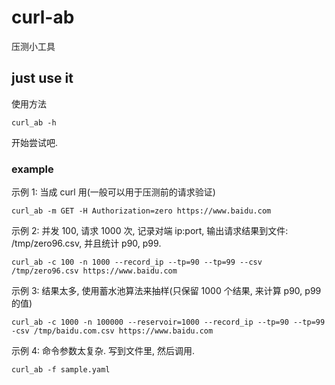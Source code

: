 # curl-ab
压测小工具

## just use it
使用方法

    curl_ab -h
    
开始尝试吧. 

### example
示例 1: 当成 curl 用(一般可以用于压测前的请求验证)

    curl_ab -m GET -H Authorization=zero https://www.baidu.com
    
示例 2: 并发 100, 请求 1000 次, 记录对端 ip:port, 输出请求结果到文件: /tmp/zero96.csv, 并且统计 p90, p99. 

    curl_ab -c 100 -n 1000 --record_ip --tp=90 --tp=99 --csv /tmp/zero96.csv https://www.baidu.com
    
示例 3: 结果太多, 使用蓄水池算法来抽样(只保留 1000 个结果, 来计算 p90, p99 的值)

    curl_ab -c 1000 -n 100000 --reservoir=1000 --record_ip --tp=90 --tp=99 -csv /tmp/baidu.com.csv https://www.baidu.com
    
示例 4: 命令参数太复杂. 写到文件里, 然后调用. 

    curl_ab -f sample.yaml